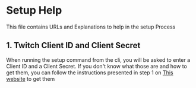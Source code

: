 # Setup Help

This file contains URLs and Explanations to help in the setup Process

## 1. Twitch Client ID and Client Secret

When running the setup command from the cli, you will be asked to enter a Client ID and a Client Secret.
If you don't know what those are and how to get them, you can follow the instructions presented
in step 1 on [This website](https://dev.twitch.tv/docs/api#getting-a-client-id) to get them